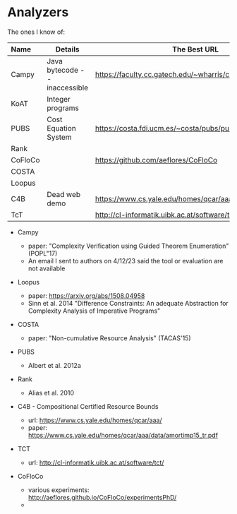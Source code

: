 # Analyzers

The ones I know of:

| Name    | Details                       | The Best URL                                                |
|:--------|-------------------------------|-------------------------------------------------------------|
| Campy   | Java bytecode -- inaccessible | https://faculty.cc.gatech.edu/~wharris/campy.html#artifacts |
| KoAT    | Integer programs              |                                                             |
| PUBS    | Cost Equation System          | https://costa.fdi.ucm.es/~costa/pubs/pubs.php               | 
| Rank    |                               |                                                             |
| CoFloCo |                               | https://github.com/aeflores/CoFloCo                         |
| COSTA   |                               |                                                             |
| Loopus  |                               |                                                             |
| C4B     | Dead web demo                 | https://www.cs.yale.edu/homes/qcar/aaa/                     |
| TcT     |                               | http://cl-informatik.uibk.ac.at/software/tct/               | 

* Campy
  - paper: "Complexity Verification using Guided Theorem Enumeration" (POPL"17)
  - An email I sent to authors on 4/12/23 said the tool or evaluation are not available

* Loopus
  * paper: https://arxiv.org/abs/1508.04958
  * Sinn et al. 2014 "Difference Constraints: An adequate Abstraction for Complexity Analysis of Imperative Programs"

* COSTA
    - paper: "Non-cumulative Resource Analysis" (TACAS'15)

* PUBS 
  - Albert et al. 2012a

* Rank 
  - Alias et al. 2010

* C4B - Compositional Certified Resource Bounds
  - url: https://www.cs.yale.edu/homes/qcar/aaa/
  - paper: https://www.cs.yale.edu/homes/qcar/aaa/data/amortimp15_tr.pdf

* TCT
  - url: http://cl-informatik.uibk.ac.at/software/tct/

* CoFloCo
  - various experiments: http://aeflores.github.io/CoFloCo/experimentsPhD/
  - 
